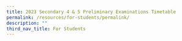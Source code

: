```yaml
---
title: 2023 Secondary 4 & 5 Preliminary Examinations Timetable
permalink: /resources/for-students/permalink/
description: ""
third_nav_title: For Students
---
```

